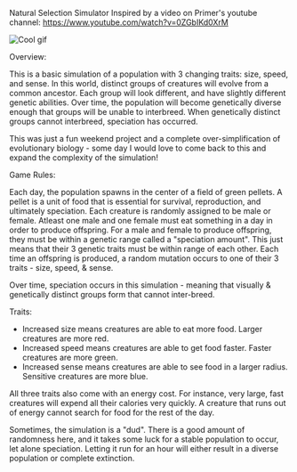 Natural Selection Simulator
Inspired by a video on Primer's youtube channel: https://www.youtube.com/watch?v=0ZGbIKd0XrM

![Cool gif](./naturalSelectionGif.gif)

Overview:

This is a basic simulation of a population with 3 changing traits: size, speed, and sense. 
In this world, distinct groups of creatures will evolve from a common ancestor. Each group will look different, and have slightly different genetic abilities.
Over time, the population will become genetically diverse enough that groups will be unable to interbreed. When genetically distinct groups cannot interbreed, speciation has occurred.

This was just a fun weekend project and a complete over-simplification of evolutionary biology - some day I would love to come back to this and expand the complexity of the simulation!

Game Rules:

Each day, the population spawns in the center of a field of green pellets. A pellet is a unit of food that is essential for survival, reproduction, and ultimately speciation.
Each creature is randomly assigned to be male or female. Atleast one male and one female must eat something in a day in order to produce offspring. For a male and female to
produce offspring, they must be within a genetic range called a "speciation amount". This just means that their 3 genetic traits must be within range of each other.
Each time an offspring is produced, a random mutation occurs to one of their 3 traits - size, speed, & sense.

Over time, speciation occurs in this simulation - meaning that visually & genetically distinct groups form that cannot inter-breed.

Traits:

* Increased size means creatures are able to eat more food. Larger creatures are more red.
* Increased speed means creatures are able to get food faster. Faster creatures are more green.
* Increased sense means creatures are able to see food in a larger radius. Sensitive creatures are more blue.

All three traits also come with an energy cost. For instance, very large, fast creatures will expend all their calories very quickly. 
A creature that runs out of energy cannot search for food for the rest of the day.

Sometimes, the simulation is a "dud". There is a good amount of randomness here, and it takes some luck for a stable population to occur, let alone speciation. Letting it run for an hour will either result in a diverse population or complete extinction.

